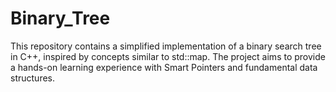 # Binary_Tree
This repository contains a simplified implementation of a binary search tree in C++, inspired by concepts similar to std::map. The project aims to provide a hands-on learning experience with Smart Pointers and fundamental data structures. 
